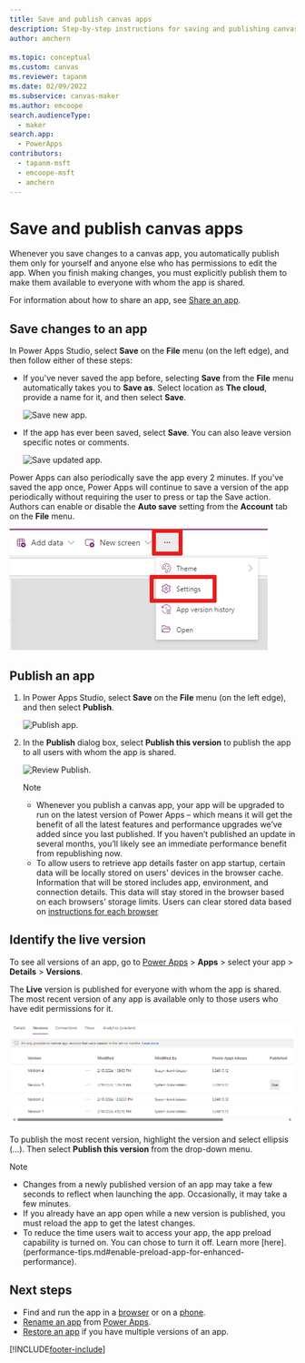 ```yaml
---
title: Save and publish canvas apps
description: Step-by-step instructions for saving and publishing canvas apps.
author: amchern

ms.topic: conceptual
ms.custom: canvas
ms.reviewer: tapanm
ms.date: 02/09/2022
ms.subservice: canvas-maker
ms.author: emcoope
search.audienceType: 
  - maker
search.app: 
  - PowerApps
contributors:
  - tapanm-msft
  - emcoope-msft
  - amchern
---
```

# Save and publish canvas apps

Whenever you save changes to a canvas app, you automatically publish them only for yourself and anyone else who has permissions to edit the app. When you finish making changes, you must explicitly publish them to make them available to everyone with whom the app is shared.

For information about how to share an app, see [Share an app](share-app.md).

## Save changes to an app

In Power Apps Studio, select **Save** on the **File** menu (on the left edge), and then follow either of these steps:

* If you've never saved the app before, selecting **Save** from the **File** menu automatically takes you to **Save as**. Select location as **The cloud**, provide a name for it, and then select **Save**. <br> 

    ![Save new app.](./media/save-publish-app/save-as.png)
* If the app has ever been saved, select **Save**. You can also leave version specific notes or comments.  

    ![Save updated app.](./media/save-publish-app/save-app.png)

Power Apps can also periodically save the app every 2 minutes. If you've saved the app once, Power Apps will continue to save a version of the app periodically without requiring the user to press or tap the Save action. Authors can enable or disable the **Auto save** setting from the **Account** tab on the **File** menu.

![Auto save setting.](./media/save-publish-app/autosave.png)

## Publish an app

1. In Power Apps Studio, select **Save** on the **File** menu (on the left edge), and then select **Publish**.

    ![Publish app.](./media/save-publish-app/publish-app.png)
2. In the **Publish** dialog box, select **Publish this version** to publish the app to all users with whom the app is shared.

   ![Review Publish.](./media/save-publish-app/publish-review.png)

   > [!NOTE]
   > - Whenever you publish a canvas app, your app will be upgraded to run on the latest version of Power Apps – which means it will get the benefit of all the latest features and performance upgrades we’ve added since you last published. If you haven’t published an update in several months, you’ll likely see an immediate performance benefit from republishing now.
   > - To allow users to retrieve app details faster on app startup, certain data will be locally stored on users' devices in the browser cache. Information that will be stored includes app, environment, and connection details. This data will stay stored in the browser based on each browsers’ storage limits. Users can clear stored data based on [instructions for each browser](/troubleshoot/power-platform/power-apps/troubleshooting-startup-issues)

## Identify the live version

To see all versions of an app, go to [Power Apps](https://make.powerapps.com?utm_source=padocs&utm_medium=linkinadoc&utm_campaign=referralsfromdoc) > **Apps** > select your app > **Details** > **Versions**.

The **Live** version is published for everyone with whom the app is shared. The most recent version of any app is available only to those users who have edit permissions for it.

![Publish from portal.](./media/save-publish-app/publish-portal.png)

To publish the most recent version, highlight the version and select ellipsis (...). Then select **Publish this version** from the drop-down menu.

> [!NOTE]
> - Changes from a newly published version of an app may take a few seconds to reflect when launching the app. Occasionally, it may take a few minutes.
> - If you already have an app open while a new version is published, you must reload the app to get the latest changes.
> - To reduce the time users wait to access your app, the app preload capability is turned on. You can chose to turn it off. Learn more [here].(performance-tips.md#enable-preload-app-for-enhanced-performance).

## Next steps

* Find and run the app in a [browser](../../user/run-app-browser.md) or on a [phone](../../mobile/run-powerapps-on-mobile.md).
* [Rename an app](set-name-tile.md) from [Power Apps](https://make.powerapps.com?utm_source=padocs&utm_medium=linkinadoc&utm_campaign=referralsfromdoc).
* [Restore an app](restore-an-app.md) if you have multiple versions of an app.

[!INCLUDE[footer-include](../../includes/footer-banner.md)]
